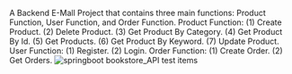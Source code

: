 A Backend E-Mall Project that contains three main functions: Product Function, User Function, and Order Function.
Product Function: (1) Create Product. (2) Delete Product. (3) Get Product By Category. (4) Get Product By Id. (5) Get Products. (6) Get Product By Keyword. (7) Update Product.
User Function: (1) Register. (2) Login.
Order Function: (1) Create Order. (2) Get Orders.
![springboot bookstore_API test items](https://github.com/ChanJungTW/springboot-bookstore/assets/153627218/60c20454-7a15-419b-b19b-0b91d49c9f47)
